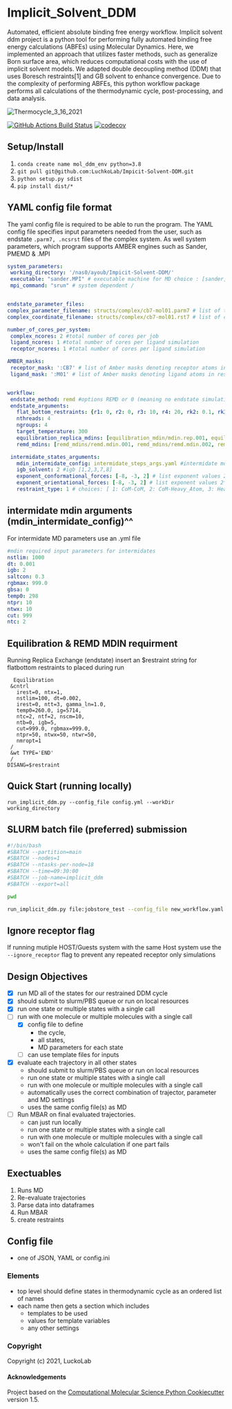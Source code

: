 Implicit_Solvent_DDM
==============================
Automated, efficient absolute binding free energy workflow. 
Implicit solvent ddm project is a python tool for performing fully automated binding free energy calculations (ABFEs) using Molecular Dynamics. Here, we implemented an approach that utilizes faster methods, such as generalize Born surface area, which reduces computational costs with the use of implicit solvent models.  We adapted double decoupling method (DDM) that uses Boresch restraints[1] and GB solvent to enhance convergence. Due to the complexity of performing ABFEs, this python workflow package  performs all calculations of the thermodynamic cycle, post-processing, and data analysis.  


![Thermocycle_3_16_2021](https://user-images.githubusercontent.com/75343244/183561767-35dc6bb4-b329-418a-a86b-b9f4717eff1d.jpg)


[//]: # (Badges)
[![GitHub Actions Build Status](https://github.com/REPLACE_WITH_OWNER_ACCOUNT/implicit_solvent_ddm/workflows/CI/badge.svg)](https://github.com/REPLACE_WITH_OWNER_ACCOUNT/implicit_solvent_ddm/actions?query=workflow%3ACI)
[![codecov](https://codecov.io/gh/REPLACE_WITH_OWNER_ACCOUNT/Implicit_Solvent_DDM/branch/master/graph/badge.svg)](https://codecov.io/gh/REPLACE_WITH_OWNER_ACCOUNT/Implicit_Solvent_DDM/branch/master)

## Setup/Install
  1. `conda create name mol_ddm_env python=3.8`
  1. `git pull git@github.com:LuchkoLab/Impicit-Solvent-DDM.git`
  2.  `python setup.py sdist`
  3.  `pip install dist/*`
 
## YAML config file format
   The yaml config file is required to be able to run the program. The YAML config file specifies input parameters needed from the user, such as endstate `.parm7, .ncsrst` files of the complex system. As well system parameters, which program supports AMBER engines such as Sander, PMEMD & .MPI
   ```yaml
   system_parameters:
    working_directory: '/nas0/ayoub/Impicit-Solvent-DDM/'
    executable: "sander.MPI" # executable machine for MD choice : [sander, sander.MPI, pmemed, pemed.MPI, pmeded.CUDA]
    mpi_command: "srun" # system dependent /
 

endstate_parameter_files:
  complex_parameter_filename: structs/complex/cb7-mol01.parm7 # list of topology file of a complex
  complex_coordinate_filename: structs/complex/cb7-mol01.rst7 # list of coordinate file of a complex  

number_of_cores_per_system:
    complex_ncores: 2 #total number of cores per job
    ligand_ncores: 1 #total number of cores per ligand simulation
    receptor_ncores: 1 #total number of cores per ligand simulation

AMBER_masks:
    receptor_mask: ':CB7' # list of Amber masks denoting receptor atoms in respected complex file
    ligand_mask: ':M01' # list of Amber masks denoting ligand atoms in respected complex file


workflow:
    endstate_method: remd #options REMD or 0 (meaning no endstate simulation will be performed just intermidates)endstate_method: REMD #options REMD, MD or 0 (meaning no endstate simulation will be performed just intermidates) 
    endstate_arguments:
      flat_bottom_restraints: {r1: 0, r2: 0, r3: 10, r4: 20, rk2: 0.1, rk3: 0.1} #r1, r2, r3, r4, rk2, rk3  
      nthreads: 4 
      ngroups: 4 
      target_temperature: 300
      equilibration_replica_mdins: [equilibration_mdin/mdin.rep.001, equilibration_mdin/mdin.rep.002, equilibration_mdin/mdin.rep.003, equilibration_mdin/mdin.rep.004]
      remd_mdins: [remd_mdins/remd.mdin.001, remd_mdins/remd.mdin.002, remd_mdins/remd.mdin.003, remd_mdins/remd.mdin.004]

    intermidate_states_arguments:
      mdin_intermidate_config: intermidate_steps_args.yaml #intermidate mdins required states 3-8
      igb_solvent: 2 #igb [1,2,3,7,8]
      exponent_conformational_forces: [-8, -3, 2] # list exponent values 2**p 
      exponent_orientational_forces: [-8, -3, 2] # list exponent values 2**p 
      restraint_type: 1 # choices: [ 1: CoM-CoM, 2: CoM-Heavy_Atom, 3: Heavy_Atom-Heavy_Atom, must be 1, 2 or 3 ]
```
## intermidate mdin arguments (mdin_intermidate_config)^^
  For intermidate MD parameters use an .yml file 
```yaml
#mdin required input parameters for intermidates 
nstlim: 1000
dt: 0.001
igb: 2
saltcon: 0.3
rgbmax: 999.0
gbsa: 0
temp0: 298
ntpr: 10
ntwx: 10
cut: 999
ntc: 2  
```
  
## Equilibration & REMD MDIN requirment 
Running Replica Exchange (endstate) insert an $restraint string for flatbottom restraints to placed during run
```text 
  Equilibration
 &cntrl
   irest=0, ntx=1, 
   nstlim=100, dt=0.002,
   irest=0, ntt=3, gamma_ln=1.0,
   temp0=260.0, ig=5714,
   ntc=2, ntf=2, nscm=10,
   ntb=0, igb=5,
   cut=999.0, rgbmax=999.0,
   ntpr=50, ntwx=50, ntwr=50,
   nmropt=1
 /
 &wt TYPE='END'
 /
DISANG=$restraint
```
## Quick Start (running locally) 

   `run_implicit_ddm.py --config_file config.yml --workDir working_directory`

## SLURM batch file (preferred) submission 
```bash
#!/bin/bash
#SBATCH --partition=main
#SBATCH --nodes=1
#SBATCH --ntasks-per-node=18
#SBATCH --time=09:30:00
#SBATCH --job-name=implicit_ddm
#SBATCH --export=all

pwd

run_implicit_ddm.py file:jobstore_test --config_file new_workflow.yaml 
```
## Ignore receptor flag
 If running mutiple HOST/Guests system with the same Host system use the `--ignore_receptor` flag to prevent any repeated receptor only simulations 


## Design Objectives

- [x] run MD all of the states for our restrained DDM cycle
- [x] should submit to slurm/PBS queue or run on local resources
- [x] run one state or multiple states with a single call
- [ ] run with one molecule or multiple molecules with a single call
    - [x] config file to define 
        * the cycle,
        * all states,
        * MD parameters for each state
    - [ ] can use template files for inputs
- [x] evaluate each trajectory in all other states
    * should submit to slurm/PBS queue or run on local resources
    * run one state or multiple states with a single call
    * run with one molecule or multiple molecules with a single call
    * automatically uses the correct combination of trajector, parameter and MD settings
    * uses the same config file(s) as MD
- [ ] Run MBAR on final evaluated trajectories.
    * can just run locally
    * run one state or multiple states with a single call
    * run with one molecule or multiple molecules with a single call
    * won't fail on the whole calculation if one part fails
    * uses the same config file(s) as MD

## Exectuables

1. Runs MD
2. Re-evaluate trajectories
3. Parse data into dataframes
4. Run MBAR
5. create restraints

## Config file

* one of JSON, YAML or config.ini

### Elements

* top level should define states in thermodynamic cycle as an ordered list of names
* each name then gets a section which includes
    * templates to be used
    * values for template variables
    * any other settings 

### Copyright

Copyright (c) 2021, LuckoLab


#### Acknowledgements
 
Project based on the 
[Computational Molecular Science Python Cookiecutter](https://github.com/molssi/cookiecutter-cms) version 1.5.
